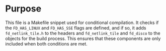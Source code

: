 # Purpose
This file is a Makefile snippet used for conditional compilation. It checks if the `FD_HAS_LINUX` and `FD_HAS_SSE` flags are defined, and if so, it adds `fd_netlink_tile.h` to the headers and `fd_netlink_tile` and `fd_disco` to the objects for the build process. This ensures that these components are only included when both conditions are met.
